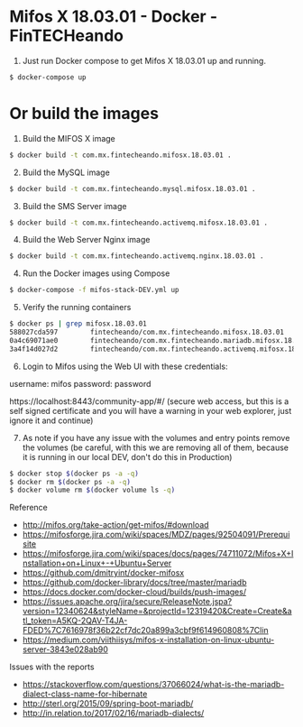 # Mifos X 18.03.01 - Docker - FinTECHeando

1. Just run Docker compose to get Mifos X 18.03.01 up and running.

```bash
$ docker-compose up
```

# Or build the images

1. Build the MIFOS X image

```bash
$ docker build -t com.mx.fintecheando.mifosx.18.03.01 .
```

2. Build the MySQL image 

```bash
$ docker build -t com.mx.fintecheando.mysql.mifosx.18.03.01 .
```

3. Build the SMS Server image

```bash
$ docker build -t com.mx.fintecheando.activemq.mifosx.18.03.01 .
```
4. Build the Web Server Nginx image

```bash
$ docker build -t com.mx.fintecheando.activemq.nginx.18.03.01 .
```

4. Run the Docker images using Compose

```bash
$ docker-compose -f mifos-stack-DEV.yml up
```

5. Verify the running containers

```bash
$ docker ps | grep mifosx.18.03.01
588027cda597        fintecheando/com.mx.fintecheando.mifosx.18.03.01            "/bin/sh -c /entrypo…"   41 minutes ago      Up 41 minutes       8080/tcp, 0.0.0.0:8443->8443/tcp                           fintecheandomifosdockerubuntu_mifosx_1
0a4c69071ae0        fintecheando/com.mx.fintecheando.mariadb.mifosx.18.03.01    "docker-entrypoint.s…"   41 minutes ago      Up 41 minutes       3306/tcp                                                   fintecheandomifosdockerubuntu_db-server_1
3a4f14d027d2        fintecheando/com.mx.fintecheando.activemq.mifosx.18.03.01   "/app/run.sh"            41 minutes ago      Up 41 minutes       1883/tcp, 5672/tcp, 8161/tcp, 61613-61614/tcp, 61616/tcp   fintecheandomifosdockerubuntu_sms-server_1
```

6. Login to Mifos using the Web UI with these credentials:

username: mifos
password: password

https://localhost:8443/community-app/#/ (secure web access, but this is a self signed certificate and you will have a warning in your web explorer, just ignore it and continue)


7. As note if you have any issue with the volumes and entry points remove the volumes (be careful, with this we are removing all of them, because it is running in our local DEV, don't do this in Production)
```bash
$ docker stop $(docker ps -a -q)
$ docker rm $(docker ps -a -q)
$ docker volume rm $(docker volume ls -q)
```

Reference 

* http://mifos.org/take-action/get-mifos/#download
* https://mifosforge.jira.com/wiki/spaces/MDZ/pages/92504091/Prerequisite
* https://mifosforge.jira.com/wiki/spaces/docs/pages/74711072/Mifos+X+Installation+on+Linux+-+Ubuntu+Server 
* https://github.com/dmitryint/docker-mifosx
* https://github.com/docker-library/docs/tree/master/mariadb
* https://docs.docker.com/docker-cloud/builds/push-images/
* https://issues.apache.org/jira/secure/ReleaseNote.jspa?version=12340624&styleName=&projectId=12319420&Create=Create&atl_token=A5KQ-2QAV-T4JA-FDED%7C7616978f36b22cf7dc20a899a3cbf9f614960808%7Clin
* https://medium.com/viithiisys/mifos-x-installation-on-linux-ubuntu-server-3843e028ab90

Issues with the reports
* https://stackoverflow.com/questions/37066024/what-is-the-mariadb-dialect-class-name-for-hibernate
* http://sterl.org/2015/09/spring-boot-mariadb/
* http://in.relation.to/2017/02/16/mariadb-dialects/
